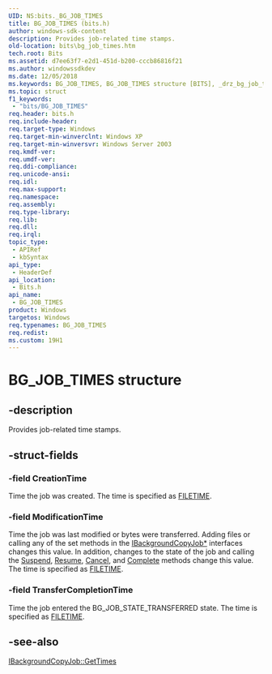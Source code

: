 ```yaml
---
UID: NS:bits._BG_JOB_TIMES
title: BG_JOB_TIMES (bits.h)
author: windows-sdk-content
description: Provides job-related time stamps.
old-location: bits\bg_job_times.htm
tech.root: Bits
ms.assetid: d7ee63f7-e2d1-451d-b200-cccb86816f21
ms.author: windowssdkdev
ms.date: 12/05/2018
ms.keywords: BG_JOB_TIMES, BG_JOB_TIMES structure [BITS], _drz_bg_job_times, bits.bg_job_times, bits/BG_JOB_TIMES
ms.topic: struct
f1_keywords: 
 - "bits/BG_JOB_TIMES"
req.header: bits.h
req.include-header: 
req.target-type: Windows
req.target-min-winverclnt: Windows XP
req.target-min-winversvr: Windows Server 2003
req.kmdf-ver: 
req.umdf-ver: 
req.ddi-compliance: 
req.unicode-ansi: 
req.idl: 
req.max-support: 
req.namespace: 
req.assembly: 
req.type-library: 
req.lib: 
req.dll: 
req.irql: 
topic_type:
 - APIRef
 - kbSyntax
api_type:
 - HeaderDef
api_location:
 - Bits.h
api_name:
 - BG_JOB_TIMES
product: Windows
targetos: Windows
req.typenames: BG_JOB_TIMES
req.redist: 
ms.custom: 19H1
---
```


# BG_JOB_TIMES structure


## -description

Provides job-related time stamps.


## -struct-fields




### -field CreationTime

Time the job was created. The time is specified as 
<a href="http://go.microsoft.com/fwlink/p/?linkid=128776">FILETIME</a>.


### -field ModificationTime

Time the job was last modified or bytes were transferred. Adding files or calling any of the set methods in the 
<a href="https://docs.microsoft.com/windows/desktop/api/bits3_0/nn-bits3_0-ibackgroundcopyjob4">IBackgroundCopyJob*</a> interfaces changes this value. In addition, changes to the state of the job and calling the 
<a href="https://docs.microsoft.com/windows/desktop/api/bits/nf-bits-ibackgroundcopyjob-suspend">Suspend</a>, 
<a href="https://docs.microsoft.com/windows/desktop/api/bits/nf-bits-ibackgroundcopyjob-resume">Resume</a>, 
<a href="https://docs.microsoft.com/windows/desktop/api/bits/nf-bits-ibackgroundcopyjob-cancel">Cancel</a>, and 
<a href="https://docs.microsoft.com/windows/desktop/api/bits/nf-bits-ibackgroundcopyjob-complete">Complete</a> methods change this value. The time is specified as 
<a href="http://go.microsoft.com/fwlink/p/?linkid=128776">FILETIME</a>.


### -field TransferCompletionTime

Time the job entered the BG_JOB_STATE_TRANSFERRED state. The time is specified as 
<a href="http://go.microsoft.com/fwlink/p/?linkid=128776">FILETIME</a>.


## -see-also




<a href="https://docs.microsoft.com/windows/desktop/api/bits/nf-bits-ibackgroundcopyjob-gettimes">IBackgroundCopyJob::GetTimes</a>
 

 

